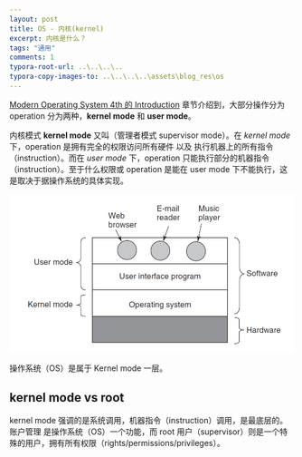 ```yaml
---
layout: post
title: OS - 内核(kernel)
excerpt: 内核是什么？
tags: "通用"
comments: 1
typora-root-url: ..\..\..\..
typora-copy-images-to: ..\..\..\..\assets\blog_res\os
---
```


<u>Modern Operating System 4th 的 Introduction</u> 章节介绍到，大部分操作分为 operation 分为两种，**kernel mode** 和 **user mode**。

内核模式 **kernel mode** 又叫（管理者模式 supervisor mode）。在 *kernel mode* 下，operation 是拥有完全的权限访问所有硬件 以及 执行机器上的所有指令（instruction）。而在 *user mode* 下，operation 只能执行部分的机器指令（instruction）。至于什么权限或 operation 是能在 user mode 下不能执行，这是取决于据操作系统的具体实现。

![image-20210704104926012](/assets/blog_res/os/image-20210704104926012.png)

操作系统（OS）是属于 Kernel mode 一层。

## kernel mode vs root

kernel mode 强调的是系统调用，机器指令（instruction）调用，是最底层的。账户管理 是操作系统（OS）一个功能，而 root 用户（supervisor）则是一个特殊的用户，拥有所有权限（rights/permissions/privileges）。





